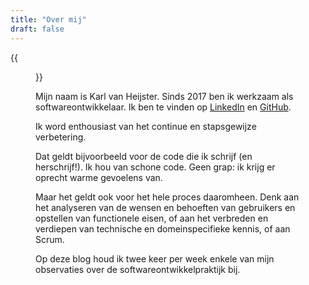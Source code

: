 ```yaml
---
title: "Over mij"
draft: false
---
```


{{<figure src="/images/profile-picture.jpg" width="300" alt="Profielfoto">}}


Mijn naam is Karl van Heijster. Sinds 2017 ben ik werkzaam als softwareontwikkelaar. Ik ben te vinden op [LinkedIn](https://www.linkedin.com/in/karl-van-heijster-833503aa/) en [GitHub](https://github.com/notkarlmarx).


Ik word enthousiast van het continue en stapsgewijze verbetering. 


Dat geldt bijvoorbeeld voor de code die ik schrijf (en herschrijf!). Ik hou van schone code. Geen grap: ik krijg er oprecht warme gevoelens van. 


Maar het geldt ook voor het hele proces daaromheen. Denk aan het analyseren van de wensen en behoeften van gebruikers en opstellen van functionele eisen, of aan het verbreden en verdiepen van technische en domeinspecifieke kennis, of aan Scrum.


Op deze blog houd ik twee keer per week enkele van mijn observaties over de softwareontwikkelpraktijk bij. 
